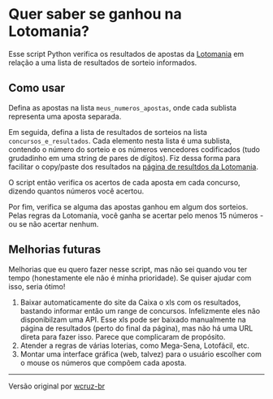 # Quer saber se ganhou na Lotomania?

Esse script Python verifica os resultados de apostas da [Lotomania](https://loterias.caixa.gov.br/Paginas/Lotomania.aspx) em relação a uma lista de resultados de sorteio informados.

## Como usar

Defina as apostas na lista `meus_numeros_apostas`, onde cada sublista representa uma aposta separada.

Em seguida, defina a lista de resultados de sorteios na lista `concursos_e_resultados`. Cada elemento nesta lista é uma sublista, contendo o número do sorteio e os números vencedores codificados (tudo grudadinho em uma string de pares de dígitos). Fiz dessa forma para facilitar o copy/paste dos resultados na [página de resultdos da Lotomania](https://loterias.caixa.gov.br/Paginas/Lotomania.aspx).

O script então verifica os acertos de cada aposta em cada concurso, dizendo quantos números você acertou.

Por fim, verifica se alguma das apostas ganhou em algum dos sorteios. Pelas regras da Lotomania, você ganha se acertar pelo menos 15 números - ou se não acertar nenhum.

## Melhorias futuras

Melhorias que eu quero fazer nesse script, mas não sei quando vou ter tempo (honestamente ele não é minha prioridade). Se quiser ajudar com isso, seria ótimo!

1. Baixar automaticamente do site da Caixa o xls com os resultados, bastando informar então um range de concursos. Infelizmente eles não disponibilzam uma API. Esse xls pode ser baixado manualmente na página de resultados (perto do final da página), mas não há uma URL direta para fazer isso. Parece que complicaram de propósito.
2. Atender a regras de várias loterias, como Mega-Sena, Lotofácil, etc.
3. Montar uma interface gráfica (web, talvez) para o usuário escolher com o mouse os números que compõem cada aposta.

---

Versão original por [wcruz-br](https://github.com/wcruz-br)